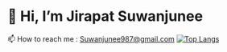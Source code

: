 # 👋 Hi, I’m Jirapat Suwanjunee

📫 How to reach me : Suwanjunee987@gmail.com
[![Top Langs](https://github-readme-stats.vercel.app/api/top-langs/?username=MyJirapat&layout=compact&hide=java&langs_count=10&theme=slateorange)](https://github.com/anuraghazra/github-readme-stats)


<!---
MyJirapat/MyJirapat is a ✨ special ✨ repository because its `README.md` (this file) appears on your GitHub profile.
You can click the Preview link to take a look at your changes.
--->
